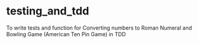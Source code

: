 # testing_and_tdd
To write tests and function for Converting numbers to Roman Numeral and Bowling Game (American Ten Pin Game) in TDD
